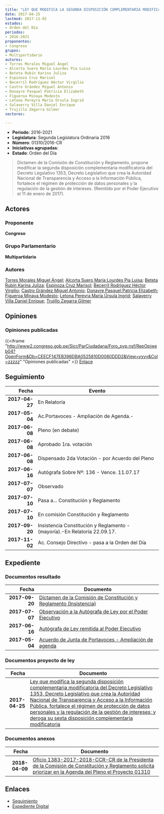 ```yaml
---
title: "LEY QUE MODIFICA LA SEGUNDA DISPOSICIÓN COMPLEMENTARIA MODIFICATORIA DEL DECRETO LEGISLATIVO 1353, DECRETO LEGISLATIVO QUE CREA LA AUTORIDAD NACIONAL DE TRANSPARENCIA Y ACCESO A LA INFORMACIÓN PÚBLICA, FORTALECE EL RÉGIMEN DE PROTECCIÓN DE DATOS PERSONALES Y LA REGULACIÓN DE LA GESTIÓN DE INTERESES, Y DEROGA SU SEXTA DISPOSICIÓN COMPLEMENTARIA MODIFICATORIA"
date: 2017-04-25
lastmod: 2017-11-02
estados:
- Orden del Día
periodos:
- 2016-2021
proponentes:
- Congreso
grupos:
- Multipartidario
autores:
- Torres Morales Miguel Ángel
- Alcorta Suero María Lourdes Pía Luisa
- Beteta Rubín Karina Juliza
- Espinoza Cruz Marisol
- Becerril Rodríguez Héctor Virgilio
- Castro Grández Miguel Antonio
- Donayre Pasquel Patricia Elizabeth
- Figueroa Minaya Modesto
- Letona Pereyra María Úrsula Ingrid
- Salaverry Villa Daniel Enrique
- Trujillo Zegarra Gilmer
sectores:

---
```

- **Periodo**: 2016-2021
- **Legislatura**: Segunda Legislatura Ordinaria 2016
- **Número**: 01310/2016-CR
- **Iniciativas agrupadas**: 
- **Estado**: Orden del Día

> Dictamen de la Comisión de Constitución y Reglamento, propone modificar la segunda disposición complementaria modificatoria del Decreto Legslativo 1353, Decreto Legislativo que crea la Autoridad Nacional de Transparencia y Acceso a la Información Pública, fortalece el régimen de protección de datos personales y la regulación de la gestión de intereses. (Remitido por el Poder Ejecutivo el 11 de enero de 2017).


## Actores

### Proponente

**Congreso**

### Grupo Parlamentario

**Multipartidario**

### Autores

[Torres Morales Miguel Ángel](mailto:mailto:mtorresm@congreso.gob.pe); [Alcorta Suero María Lourdes Pía Luisa](mailto:mailto:lalcorta@congreso.gob.pe); [Beteta Rubín Karina Juliza](mailto:mailto:kbeteta@congreso.gob.pe); [Espinoza Cruz Marisol](mailto:mailto:mespinozac@congreso.gob.pe); [Becerril Rodríguez Héctor Virgilio](mailto:mailto:hbecerril@congreso.gob.pe); [Castro Grández Miguel Antonio](mailto:mailto:macastro@congreso.gob.pe); [Donayre Pasquel Patricia Elizabeth](mailto:mailto:pdonayre@congreso.gob.pe); [Figueroa Minaya Modesto](mailto:mailto:mfigueroam@congreso.gob.pe); [Letona Pereyra María Úrsula Ingrid](mailto:mailto:mletona@congreso.gob.pe); [Salaverry Villa Daniel Enrique](mailto:mailto:dsalaverry@congreso.gob.pe); [Trujillo Zegarra Gilmer](mailto:mailto:gtrujilloz@congreso.gob.pe)

## Opiniones

### Opiniones publicadas

{{<iframe "http://www2.congreso.gob.pe/Sicr/ParCiudadana/Foro_pvp.nsf/RepOpiweb04?OpenForm&Db=CEECF147EB396DBA0525810D0080DDD2&View=yyyy&Col=zzzzz" "Opiniones publicadas" >}}
[Enlace](http://www2.congreso.gob.pe/Sicr/ParCiudadana/Foro_pvp.nsf/RepOpiweb04?OpenForm&Db=CEECF147EB396DBA0525810D0080DDD2&View=yyyy&Col=zzzzz)


## Seguimiento

| Fecha | Evento |
|------:|--------|
| **2017-04-27** | En Relatoría |
| **2017-05-04** | Ac.Portavoces - Ampliación de Agenda.- |
| **2017-06-08** | Pleno (en debate) |
| **2017-06-08** | Aprobado 1ra. votación |
| **2017-06-08** | Dispensado 2da Votación - por Acuerdo del Pleno |
| **2017-06-16** | Autógrafa Sobre Nº: 136 - Vence. 11.07.17 |
| **2017-07-07** | Observado |
| **2017-07-10** | Pasa a... Constitución y Reglamento |
| **2017-07-10** | En comisión Constitución y Reglamento |
| **2017-09-20** | Insistencia Constitución y Reglamento - (mayoría).-En Relatoría 22.09.17. |
| **2017-11-02** | Ac. Consejo Directivo - pasa a la Orden del Día |

## Expediente

### Documentos resultado

| Fecha | Documento |
|------:|-----------|
| **2017-09-20** | [Dictamen de la Comisión de Constitución y Reglamento (Insistencia)](http://www.leyes.congreso.gob.pe/Documentos/2016_2021/Dictamenes/Proyectos_de_Ley/01310DC04MAY20170920.pdf) |
| **2017-07-07** | [Observación a la Autógrafa de Ley por el Poder Ejecutivo](http://www.leyes.congreso.gob.pe/Documentos/2016_2021/Observacion_a_la_Autografa/OBAU0131020170707.pdf) |
| **2017-06-16** | [Autógrafa de Ley remitida al Poder Ejecutivo](http://www.leyes.congreso.gob.pe/Documentos/2016_2021/Autografas/Ley_y_de_Resolucion_Legislativa/AU0131020170616.pdf) |
| **2017-05-04** | [Acuerdo de Junta de Portavoces - Ampliación de agenda](http://www.leyes.congreso.gob.pe/Documentos/2016_2021/Acuerdos/Junta_Portavoces/AJP0131020170504.PDF) |

### Documentos proyecto de ley

| Fecha | Documento |
|------:|-----------|
| **2017-04-25** | [Ley que modifica la segunda disposición complementaria modificatoria del Decreto Legislativo 1353, Decreto Legislativo que crea la Autoridad Nacional de Transparencia y Acceso a la Información Pública, fortalece el régimen de protección de datos personales y la regulación de la gestión de intereses; y deroga su sexta disposición complementaria modificatoria](http://www.leyes.congreso.gob.pe/Documentos/2016_2021/Proyectos_de_Ley_y_de_Resoluciones_Legislativas/PL0131020170425.pdf) |

### Documentos anexos

| Fecha | Documento |
|------:|-----------|
| **2018-04-09** | [Oficio 1383-2017-2018-CCR-CR de la Presidenta de la Comisión de Constitución y Reglamento solicita priorizar en la Agenda del Pleno el Proyecto 01310](http://www.leyes.congreso.gob.pe/Documentos/2016_2021/Oficios/Comisiones_Ordinarias/OFICIO-1383-2017-2018-CCR-CR.pdf) |

## Enlaces

- [Seguimiento](http://www2.congreso.gob.pe/Sicr/TraDocEstProc/CLProLey2016.nsf/f7fff46988ca05b1052578e100829cc7/7dadb612153c08780525810e000180b1?OpenDocument)
- [Expediente Digital](http://www2.congreso.gob.pe/Sicr/TraDocEstProc/CLProLey2016.nsf/f7fff46988ca05b1052578e100829cc7/7dadb612153c08780525810e000180b1?OpenDocument&Click=05257FB7005EB655.eb71d0cf91d8294e05256cdf006b5706/$Body/0.1C6C)

